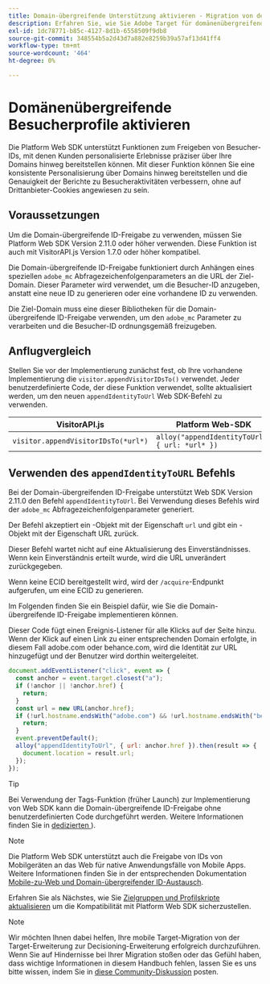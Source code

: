 ```yaml
---
title: Domain-übergreifende Unterstützung aktivieren - Migration von der Adobe Target zur Adobe Journey Optimizer - Decisioning Mobile-Erweiterung
description: Erfahren Sie, wie Sie Adobe Target für domänenübergreifende und mobile App-zu-Webbrowser-Szenarien mit Experience Platform Web SDK konfigurieren.
exl-id: 1dc78771-b85c-4127-8d1b-6558509f9db8
source-git-commit: 348554b5a2d43d7a882e8259b39a57af13d41ff4
workflow-type: tm+mt
source-wordcount: '464'
ht-degree: 0%

---
```


# Domänenübergreifende Besucherprofile aktivieren

Die Platform Web SDK unterstützt Funktionen zum Freigeben von Besucher-IDs, mit denen Kunden personalisierte Erlebnisse präziser über Ihre Domains hinweg bereitstellen können. Mit dieser Funktion können Sie eine konsistente Personalisierung über Domains hinweg bereitstellen und die Genauigkeit der Berichte zu Besucheraktivitäten verbessern, ohne auf Drittanbieter-Cookies angewiesen zu sein.

## Voraussetzungen

Um die Domain-übergreifende ID-Freigabe zu verwenden, müssen Sie Platform Web SDK Version 2.11.0 oder höher verwenden. Diese Funktion ist auch mit VisitorAPI.js Version 1.7.0 oder höher kompatibel.

Die Domain-übergreifende ID-Freigabe funktioniert durch Anhängen eines speziellen `adobe_mc` Abfragezeichenfolgenparameters an die URL der Ziel-Domain. Dieser Parameter wird verwendet, um die Besucher-ID anzugeben, anstatt eine neue ID zu generieren oder eine vorhandene ID zu verwenden.

Die Ziel-Domain muss eine dieser Bibliotheken für die Domain-übergreifende ID-Freigabe verwenden, um den `adobe_mc` Parameter zu verarbeiten und die Besucher-ID ordnungsgemäß freizugeben.

## Anflugvergleich

Stellen Sie vor der Implementierung zunächst fest, ob Ihre vorhandene Implementierung die `visitor.appendVisitorIDsTo()` verwendet. Jeder benutzerdefinierte Code, der diese Funktion verwendet, sollte aktualisiert werden, um den neuen `appendIdentityToUrl` Web SDK-Befehl zu verwenden.

| VisitorAPI.js | Platform Web-SDK |
| --- | --- |
| `visitor.appendVisitorIDsTo(*url*)` | `alloy("appendIdentityToUrl", { url: *url* })` |

## Verwenden des `appendIdentityToURL` Befehls

Bei der Domain-übergreifenden ID-Freigabe unterstützt Web SDK Version 2.11.0 den Befehl `appendIdentityToUrl`. Bei Verwendung dieses Befehls wird der `adobe_mc` Abfragezeichenfolgenparameter generiert.

Der Befehl akzeptiert ein -Objekt mit der Eigenschaft `url` und gibt ein -Objekt mit der Eigenschaft URL zurück.

Dieser Befehl wartet nicht auf eine Aktualisierung des Einverständnisses. Wenn kein Einverständnis erteilt wurde, wird die URL unverändert zurückgegeben.

Wenn keine ECID bereitgestellt wird, wird der `/acquire`-Endpunkt aufgerufen, um eine ECID zu generieren.

Im Folgenden finden Sie ein Beispiel dafür, wie Sie die Domain-übergreifende ID-Freigabe implementieren können.

Dieser Code fügt einen Ereignis-Listener für alle Klicks auf der Seite hinzu. Wenn der Klick auf einen Link zu einer entsprechenden Domain erfolgte, in diesem Fall adobe.com oder behance.com, wird die Identität zur URL hinzugefügt und der Benutzer wird dorthin weitergeleitet.

```Javascript
document.addEventListener("click", event => {
  const anchor = event.target.closest("a");
  if (!anchor || !anchor.href) {
    return;
  }
  const url = new URL(anchor.href);
  if (!url.hostname.endsWith("adobe.com") && !url.hostname.endsWith("behance.com")) {
    return;
  }
  event.preventDefault();
  alloy("appendIdentityToUrl", { url: anchor.href }).then(result => {
    document.location = result.url;
  });
});
```

>[!TIP]
>
>Bei Verwendung der Tags-Funktion (früher Launch) zur Implementierung von Web SDK kann die Domain-übergreifende ID-Freigabe ohne benutzerdefinierten Code durchgeführt werden. Weitere Informationen finden Sie in [dedizierten ](https://experienceleague.adobe.com/docs/experience-platform/edge/identity/id-sharing.html#tags-extension)).

>[!NOTE]
>
>Die Platform Web SDK unterstützt auch die Freigabe von IDs von Mobilgeräten an das Web für native Anwendungsfälle von Mobile Apps. Weitere Informationen finden Sie in der entsprechenden Dokumentation [Mobile-zu-Web und Domain-übergreifender ID-Austausch](https://experienceleague.adobe.com/docs/experience-platform/edge/identity/id-sharing.html).

Erfahren Sie als Nächstes, wie Sie [Zielgruppen und Profilskripte aktualisieren](update-audiences.md) um die Kompatibilität mit Platform Web SDK sicherzustellen.

>[!NOTE]
>
>Wir möchten Ihnen dabei helfen, Ihre mobile Target-Migration von der Target-Erweiterung zur Decisioning-Erweiterung erfolgreich durchzuführen. Wenn Sie auf Hindernisse bei Ihrer Migration stoßen oder das Gefühl haben, dass wichtige Informationen in diesem Handbuch fehlen, lassen Sie es uns bitte wissen, indem Sie in [diese Community-Diskussion](https://experienceleaguecommunities.adobe.com/t5/adobe-experience-platform-data/tutorial-discussion-migrate-target-from-at-js-to-web-sdk/m-p/575587#M463) posten.
